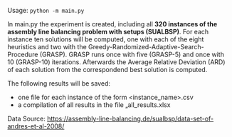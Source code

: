 Usage: `python -m main.py`

In main.py the experiment is created, including all **320 instances of the assembly line balancing problem with setups 
(SUALBSP)**. For each instance ten solutions will be computed, one with each of the eight heuristics and two
 with the Greedy-Randomized-Adaptive-Search-Procedure (GRASP). GRASP runs once with five (GRASP-5) and once with 10 
 (GRASP-10) iterations. Afterwards the Average Relative Deviation (ARD) of each solution from the correspondend best solution is computed.
 
The following results will be saved:
 - one file for each instance of the form  <instance_name>.csv
 - a compilation of all results in the file „all_results.xlsx

Data Source: https://assembly-line-balancing.de/sualbsp/data-set-of-andres-et-al-2008/
